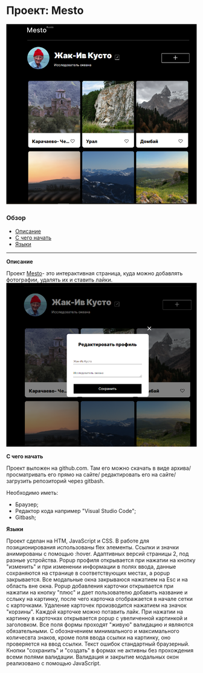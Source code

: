# Проект: Mesto
![alt-screenshot](/images/Screenshot1.png)
### Обзор
- [Описание](#Описание)
- [С чего начать](#С_чего_начать)
- [Языки](#Языки)
------------------

**Описание** <a name = "Описание"></a>


Проект [Mesto](https://aleksandranazhestkina.github.io/mesto/index.html)- это интерактивная страница, куда можно добавлять фотографии, удалять их и ставить лайки.
![alt-screenshot](/images/Screenchot2.png)

**С чего начать** <a name = "С чего начать"></a>

Проект выложен на github.com. Там его можно скачать в виде архива/ просматривать его прямо на сайте/ редактировать его на сайте/ загрузить репозиторий через gitbash.

 Необходимо иметь:
* Браузер;
* Редактор кода например "Visual Studio Code";
* Gitbash;

**Языки** <a name = "Языки"></a>

Проект сделан на HTM, JavaScript и CSS. В работе для позиционирования использованы flex элементы. Ссылки и значки анимированы с помощью :hover. Адаптивных версий страницы 2, под разные устройства.
Popup профиля открывается при нажатии на кнопку "изменить" и при изменении информации в полях ввода, данные сохраняются на странице в соответствующих местах, а popup закрывается.
Все модальные окна закрываюся нажатием на Esc и на область вне окна.
Popup добавления карточки открывается при нажатии на кнопку "плюс" и дает пользователю добавить название и сслыку на картинку, после чего карточка отображается в начале сетки с карточками. Удаление карточек производится нажатием на значок "корзины". Каждой карточке можно потавить лайк.
При нажатии на картинку в карточках открывается рopup с увеличенной картинкой и заголовком.
Все поля формы проходят "живую" валидацию и являются обязательными. С обозначением минимального и максимального количесвта знаков, кроме поля ввода ссылки на картинку, оно проверяется на ввод ссылки. Текст ошибок стандартный браузерный.
Кнопки "сохранить" и "создать" в формах не активны без прохождения всеми полями валидации.
Валидация и закрытие модальных окон реализовано  с помощью JavaScript.